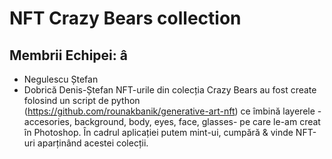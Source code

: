 # NFT Crazy Bears collection 
## Membrii Echipei: â
- Negulescu Ștefan
- Dobrică Denis-Ștefan
NFT-urile din colecția Crazy Bears au fost create folosind un script de python (https://github.com/rounakbanik/generative-art-nft) ce îmbină layerele -accesories, background, body, eyes, face, glasses- pe care le-am creat în Photoshop.
În cadrul aplicației putem mint-ui, cumpără & vinde NFT-uri aparținând acestei colecții.


